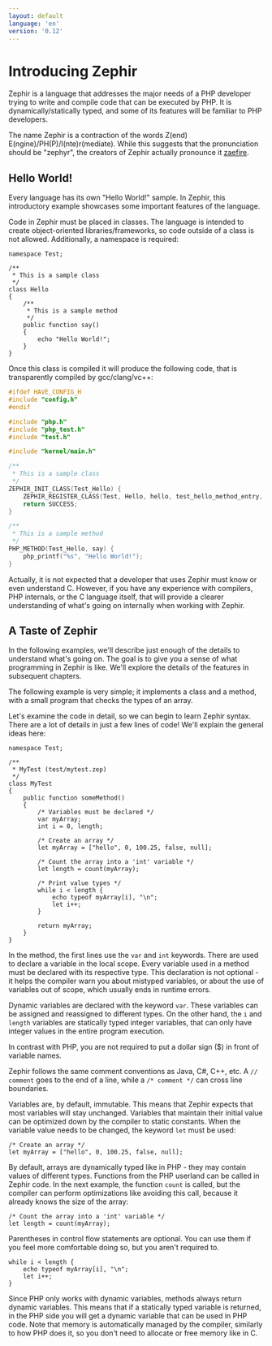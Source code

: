 ```yaml
---
layout: default
language: 'en'
version: '0.12'
---
```

# Introducing Zephir
Zephir is a language that addresses the major needs of a PHP developer trying to write and compile code that can be executed by PHP. It is dynamically/statically typed, and some of its features will be familiar to PHP developers.

The name Zephir is a contraction of the words Z(end) E(ngine)/PH(P)/I(nte)r(mediate). While this suggests that the pronunciation should be "zephyr", the creators of Zephir actually pronounce it [zaefire](https://translate.google.com/#en/en/zaefire).

<a name='hello-world'></a>
## Hello World!
Every language has its own "Hello World!" sample. In Zephir, this introductory example showcases some important features of the language.

Code in Zephir must be placed in classes. The language is intended to create object-oriented libraries/frameworks, so code outside of a class is not allowed. Additionally, a namespace is required:

```zephir
namespace Test;

/**
 * This is a sample class
 */
class Hello
{
    /**
     * This is a sample method
     */
    public function say()
    {
        echo "Hello World!";
    }
}
```

Once this class is compiled it will produce the following code, that is transparently compiled by gcc/clang/vc++:

```c
#ifdef HAVE_CONFIG_H
#include "config.h"
#endif

#include "php.h"
#include "php_test.h"
#include "test.h"

#include "kernel/main.h"

/**
 * This is a sample class
 */
ZEPHIR_INIT_CLASS(Test_Hello) {
    ZEPHIR_REGISTER_CLASS(Test, Hello, hello, test_hello_method_entry, 0);
    return SUCCESS;
}

/**
 * This is a sample method
 */
PHP_METHOD(Test_Hello, say) {
    php_printf("%s", "Hello World!");
}
```

Actually, it is not expected that a developer that uses Zephir must know or even understand C. However, if you have any experience with compilers, PHP internals, or the C language itself, that will provide a clearer understanding of what's going on internally when working with Zephir.

<a name='a-taste-of-zephir'></a>
## A Taste of Zephir
In the following examples, we'll describe just enough of the details to understand what's going on. The goal is to give you a sense of what programming in Zephir is like. We'll explore the details of the features in subsequent chapters.

The following example is very simple; it implements a class and a method, with a small program that checks the types of an array.

Let's examine the code in detail, so we can begin to learn Zephir syntax. There are a lot of details in just a few lines of code! We'll explain the general ideas here:

```zephir
namespace Test;

/**
 * MyTest (test/mytest.zep)
 */
class MyTest
{
    public function someMethod()
    {
        /* Variables must be declared */
        var myArray;
        int i = 0, length;

        /* Create an array */
        let myArray = ["hello", 0, 100.25, false, null];

        /* Count the array into a 'int' variable */
        let length = count(myArray);

        /* Print value types */
        while i < length {
            echo typeof myArray[i], "\n";
            let i++;
        }

        return myArray;
    }
}
```

In the method, the first lines use the `var` and `int` keywords. There are used to declare a variable in the local scope. Every variable used in a method must be declared with its respective type. This declaration is not optional - it helps the compiler warn you about mistyped variables, or about the use of variables out of scope, which usually ends in runtime errors.

Dynamic variables are declared with the keyword `var`. These variables can be assigned and reassigned to different types. On the other hand, the `i` and `length` variables are statically typed integer variables, that can only have integer values in the entire program execution.

In contrast with PHP, you are not required to put a dollar sign ($) in front of variable names.

Zephir follows the same comment conventions as Java, C#, C++, etc. A `// comment` goes to the end of a line, while a `/* comment */` can cross line boundaries.

Variables are, by default, immutable. This means that Zephir expects that most variables will stay unchanged. Variables that maintain their initial value can be optimized down by the compiler to static constants. When the variable value needs to be changed, the keyword `let` must be used:

```zephir
/* Create an array */
let myArray = ["hello", 0, 100.25, false, null];
```

By default, arrays are dynamically typed like in PHP - they may contain values of different types. Functions from the PHP userland can be called in Zephir code. In the next example, the function `count` is called, but the compiler can perform optimizations like avoiding this call, because it already knows the size of the array:

```zephir
/* Count the array into a 'int' variable */
let length = count(myArray);
```

Parentheses in control flow statements are optional. You can use them if you feel more comfortable doing so, but you aren't required to.

```zephir
while i < length {
    echo typeof myArray[i], "\n";
    let i++;
}
```

Since PHP only works with dynamic variables, methods always return dynamic variables. This means that if a statically typed variable is returned, in the PHP side you will get a dynamic variable that can be used in PHP code. Note that memory is automatically managed by the compiler, similarly to how PHP does it, so you don't need to allocate or free memory like in C.
